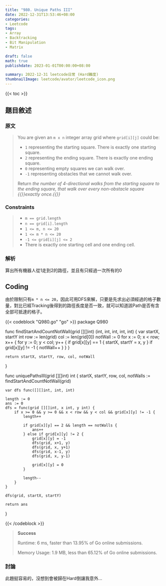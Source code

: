 ```yaml
---
title: "980. Unique Paths III"
date: 2022-12-31T13:53:46+08:00
categories:
- Leetcode
tags:
- Array
- Backtracking
- Bit Manipulation
- Matrix

draft: false
math: true
publishdate: 2023-01-01T00:00:00+08:00

summary: 2022-12-31 leetcode日常 (Hard難度)
thumbnailImage: leetcode/avator/leetcode_icon.png
---
```


{{< toc >}}

## 題目敘述

### 原文

> You are given an `m x n` integer array grid where `grid[i][j]` could be:
>
> - `1` representing the starting square. There is exactly one starting square.
> - `2` representing the ending square. There is exactly one ending square.
> - `0` representing empty squares we can walk over.
> - `-1` representing obstacles that we cannot walk over.
>
> Return *the number of 4-directional walks from the starting square to the ending square, that walk over every non-obstacle square {{<hl-text red>}}exactly once.{{</hl-text>}}*

### Constraints

> - `m == grid.length`
> - `n == grid[i].length`
> - `1 <= m, n <= 20`
> - `1 <= m * n <= 20`
> - `-1 <= grid[i][j] <= 2`
> - There is exactly one starting cell and one ending cell.

### 解析

算出所有機器人從1走到2的路徑，並且有只經過一次所有的0

## Coding

由於限制只有`m * n <= 20`，因此可用DFS來解，只要是先求出必須經過的格子數量，對比已經Tracking後得到的路徑長度是否一致，就可以知道該Path是否有含全部可抵達的格子。

<!-- markdownlint-disable -->
{{< codeblock "Q980.go" "go" >}}
package Q980

func findStartAndCountNotWall(grid [][]int) (int, int, int, int, int) {
    var startX, startY int
    row := len(grid)
    col := len(grid[0])
    notWall := 0
    for x := 0; x < row; x++ {
        for y := 0; y < col; y++ {
            if grid[x][y] == 1 {
                startX, startY = x, y
            }
            if grid[x][y] != -1 {
                notWall++
            }
        }
    }

    return startX, startY, row, col, notWall
}

func uniquePathsIII(grid [][]int) int {
    startX, startY, row, col, notWalls := findStartAndCountNotWall(grid)

    var dfs func([][]int, int, int)

    length := 0
    ans := 0
    dfs = func(grid [][]int, x int, y int) {
        if x >= 0 && y >= 0 && x < row && y < col && grid[x][y] != -1 {
            length++

            if grid[x][y] == 2 && length == notWalls {
                ans++
            } else if grid[x][y] != 2 {
                grid[x][y] = -1
                dfs(grid, x+1, y)
                dfs(grid, x, y+1)
                dfs(grid, x-1, y)
                dfs(grid, x, y-1)

                grid[x][y] = 0
            }

            length--
        }
    }

    dfs(grid, startX, startY)

    return ans
}

{{< /codeblock >}}
<!-- markdownlint-restore -->

> **Success**
>
> Runtime: 6 ms, faster than 13.95% of Go online submissions.
>
> Memory Usage: 1.9 MB, less than 65.12% of Go online submissions.

### 討論

此題挺容易的，沒想到會被歸在Hard倒讓我意外...
